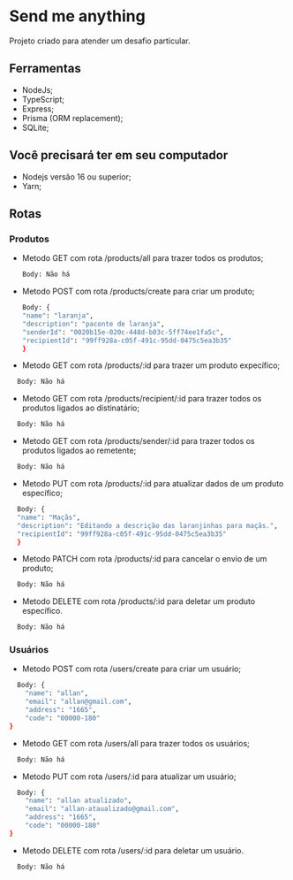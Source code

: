 # Send me anything

Projeto criado para atender um desafio particular.

## Ferramentas

- NodeJs;
- TypeScript;
- Express;
- Prisma (ORM replacement);
- SQLite;

## Você precisará ter em seu computador

- Nodejs versão 16 ou superior;
- Yarn;

## Rotas

### Produtos

- Metodo GET com rota /products/all para trazer todos os produtos;
  ```sh
  Body: Não há
  ```
- Metodo POST com rota /products/create para criar um produto;

  ```sh
  Body: {
  "name": "laranja",
  "description": "paconte de laranja",
  "senderId": "0020b15e-020c-448d-b03c-5ff74ee1fa5c",
  "recipientId": "99ff928a-c05f-491c-95dd-0475c5ea3b35"
  }
  ```
  
- Metodo GET com rota /products/:id para trazer um produto expecífico;
```sh
  Body: Não há
  ```
- Metodo GET com rota /products/recipient/:id para trazer todos os produtos ligados ao distinatário;
```sh
  Body: Não há
  ```
- Metodo GET com rota /products/sender/:id para trazer todos os produtos ligados ao remetente;
```sh
  Body: Não há
  ```
- Metodo PUT com rota /products/:id para atualizar dados de um produto específico;
```sh
  Body: {
  "name": "Maçãs",
  "description": "Editando a descrição das laranjinhas para maçãs.",
  "recipientId": "99ff928a-c05f-491c-95dd-0475c5ea3b35"
  }
  ```
- Metodo PATCH com rota /products/:id para cancelar o envio de um produto;
```sh
  Body: Não há
  ```
- Metodo DELETE com rota /products/:id para deletar um produto específico.
```sh
  Body: Não há
  ```

### Usuários

- Metodo POST com rota /users/create para criar um usuário;
```sh
  Body: {
	"name": "allan",
	"email": "allan@gmail.com",
	"address": "1665",
	"code": "00000-180"
}
  ```
- Metodo GET com rota /users/all para trazer todos os usuários;
```sh
  Body: Não há
  ```
- Metodo PUT com rota /users/:id para atualizar um usuário;
```sh
  Body: {
	"name": "allan atualizado",
	"email": "allan-ataualizado@gmail.com",
	"address": "1665",
	"code": "00000-180"
}
  ```
- Metodo DELETE com rota /users/:id para deletar um usuário.
```sh
  Body: Não há
  ```
